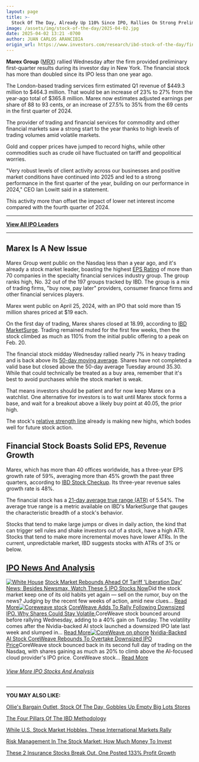 ```yaml
---
layout: page
title: >-
  Stock Of The Day, Already Up 110% Since IPO, Rallies On Strong Preliminary Results
image: /assets/img/stock-of-the-day/2025-04-02.jpg
date: 2025-04-02 13:21 -0700
author: JUAN CARLOS ARANCIBIA
origin_url: https://www.investors.com/research/ibd-stock-of-the-day/financial-stock-marex-group-mrx-stock-of-the-day/
---
```







**Marex Group** ([MRX](https://research.investors.com/quote.aspx?symbol=MRX)) rallied Wednesday after the firm provided preliminary first-quarter results during its investor day in New York. The financial stock has more than doubled since its IPO less than one year ago.


The London-based trading services firm estimated Q1 revenue of $449.3 million to $464.3 million. That would be an increase of 23% to 27% from the year-ago total of $365.8 million. Marex now estimates adjusted earnings per share of 88 to 93 cents, or an increase of 27.5% to 35% from the 69 cents in the first quarter of 2024.




The provider of trading and financial services for commodity and other financial markets saw a strong start to the year thanks to high levels of trading volumes amid volatile markets.


Gold and copper prices have jumped to record highs, while other commodities such as crude oil have fluctuated on tariff and geopolitical worries.


"Very robust levels of client activity across our businesses and positive market conditions have continued into 2025 and led to a strong performance in the first quarter of the year, building on our performance in 2024," CEO Ian Lowitt said in a statement.


This activity more than offset the impact of lower net interest income compared with the fourth quarter of 2024.




---


[**View All IPO Leaders**](https://research.investors.com/stock-lists/ipo-leaders)




---


Marex Is A New Issue
--------------------


Marex Group went public on the Nasdaq less than a year ago, and it's already a stock market leader, boasting the highest [EPS Rating](https://www.investors.com/how-to-invest/investors-corner/growth-stocks-and-how-to-analyze-earnings-growth-using-ibd-eps-rating/) of more than 70 companies in the specialty financial services industry group. The group ranks high, No. 32 out of the 197 groups tracked by IBD. The group is a mix of trading firms, "buy now, pay later" providers, consumer finance firms and other financial services players.


Marex went public on April 25, 2024, with an IPO that sold more than 15 million shares priced at $19 each.


On the first day of trading, Marex shares closed at 18.99, according to [IBD MarketSurge](https://get.investors.com/marketsurge/?artProdLink=MarketSurge). Trading remained muted for the first few weeks, then the stock climbed as much as 110% from the initial public offering to a peak on Feb. 20.


The financial stock midday Wednesday rallied nearly 7% in heavy trading and is back above its [50-day moving average](https://www.investors.com/how-to-invest/investors-corner/50-day-moving-average-identifies-buy-sell-signals/). Shares have not completed a valid base but closed above the 50-day average Tuesday around 35.30. While that could technically be treated as a buy area, remember that it's best to avoid purchases while the stock market is weak.


That means investors should be patient and for now keep Marex on a watchlist. One alternative for investors is to wait until Marex stock forms a base, and wait for a breakout above a likely buy point at 40.05, the prior high.


The stock's [relative strength line](https://www.investors.com/how-to-invest/investors-corner/relative-strength-line-is-a-simple-yet-effective-stock-indicator/) already is making new highs, which bodes well for future stock action.


Financial Stock Boasts Solid EPS, Revenue Growth
------------------------------------------------


Marex, which has more than 40 offices worldwide, has a three-year EPS growth rate of 59%, averaging more than 45% growth the past three quarters, according to [IBD Stock Checkup](https://research.investors.com/stock-checkup/nasdaq-marex-group-mrx.aspx). Its three-year revenue sales growth rate is 48%.


The financial stock has a [21-day average true range (ATR)](https://www.investors.com/how-to-invest/investors-corner/average-true-range-growth-stocks-analysis/) of 5.54%. The average true range is a metric available on IBD's MarketSurge that gauges the characteristic breadth of a stock's behavior.


Stocks that tend to make large jumps or dives in daily action, the kind that can trigger sell rules and shake investors out of a stock, have a high ATR. Stocks that tend to make more incremental moves have lower ATRs. In the current, unpredictable market, IBD suggests stocks with ATRs of 3% or below.


[IPO News And Analysis](https://www.investors.com/research/ipo-stock-news-and-analysis-find-todays-top-new-issues/)
-------------------------------------------------------------------------------------------------------------------

[![White House](https://www.investors.com/wp-content/uploads/2019/09/Stock-WhiteHouseRedSky-01-shutt-300x169.jpg)](https://www.investors.com/market-trend/the-big-picture/stock-market-rebounds-tariff-liberation-day-newsmax-ipo-stocks/) [Stock Market Rebounds Ahead Of Tariff 'Liberation Day' News; Besides Newsmax, Watch These 5 IPO Stocks Now](https://www.investors.com/market-trend/the-big-picture/stock-market-rebounds-tariff-liberation-day-newsmax-ipo-stocks/)Did the stock market keep one of its old habits yet again — sell on the rumor, buy on the news? Judging by the recent few weeks of action, amid new clues... [Read More](https://www.investors.com/market-trend/the-big-picture/stock-market-rebounds-tariff-liberation-day-newsmax-ipo-stocks/)[![Coreweave stock](https://www.investors.com/wp-content/uploads/2019/12/Stock-CyberTech-08-adobe-300x170.jpg)](https://www.investors.com/news/technology/coreweave-stock-ai-nvidia-coreweave-ipo-crwv/) [CoreWeave Adds To Rally Following Downsized IPO. Why Shares Could Stay Volatile.](https://www.investors.com/news/technology/coreweave-stock-ai-nvidia-coreweave-ipo-crwv/)CoreWeave stock bounced around before rallying Wednesday, adding to a 40% gain on Tuesday. The volatility comes after the Nvidia-backed AI stock launched a downsized IPO late last week and slumped in... [Read More](https://www.investors.com/news/technology/coreweave-stock-ai-nvidia-coreweave-ipo-crwv/)[![CoreWeave on phone](https://www.investors.com/wp-content/uploads/2025/04/Stock-coreweave-02-shutt-300x169.jpg)](https://www.investors.com/news/technology/coreweave-stock-ai-stock-crwv-news-ipo-nvidia-openai/) [Nvidia-Backed AI Stock CoreWeave Rebounds To Overtake Downsized IPO Price](https://www.investors.com/news/technology/coreweave-stock-ai-stock-crwv-news-ipo-nvidia-openai/)CoreWeave stock bounced back in its second full day of trading on the Nasdaq, with shares gaining as much as 20% to climb above the AI-focused cloud provider's IPO price. CoreWeave stock... [Read More](https://www.investors.com/news/technology/coreweave-stock-ai-stock-crwv-news-ipo-nvidia-openai/)
###### [View More IPO Stocks And Analysis](https://www.investors.com/research/ipo-stock-news-and-analysis-find-todays-top-new-issues/)




---


**YOU MAY ALSO LIKE:**


[Ollie's Bargain Outlet, Stock Of The Day, Gobbles Up Empty Big Lots Stores](https://www.investors.com/research/ibd-stock-of-the-day/ollies-bargain-outlet-stock-of-the-day-gobbles-up-empty-big-lots-stores/)


[The Four Pillars Of The IBD Methodology](https://www.investors.com/how-to-invest/investors-corner/stock-market-investing-ibd-methodology/)


[While U.S. Stock Market Hobbles, These International Markets Rally](https://www.investors.com/news/stock-market-international-stocks/)


[Risk Management In The Stock Market: How Much Money To Invest](https://www.investors.com/how-to-invest/investors-corner/risk-management-in-the-stock-market-how-much-money-to-invest-now/)


[These 2 Insurance Stocks Break Out. One Posted 133% Profit Growth](https://www.investors.com/news/allstate-stock-insurance-stocks-bow-stock-bro-stock/)




